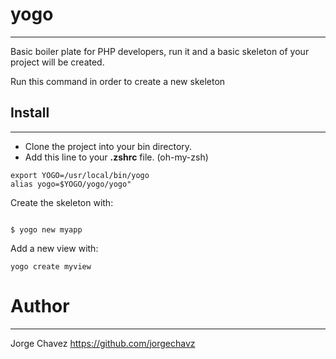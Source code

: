 # yogo
----
Basic boiler plate for PHP developers, run it and a basic skeleton of your project will be created.

Run this command in order to create a new skeleton

## Install
----

* Clone the project into your bin directory.
* Add this line to your **.zshrc** file. (oh-my-zsh)

```
export YOGO=/usr/local/bin/yogo
alias yogo=$YOGO/yogo/yogo"
```


Create the skeleton with:

```

$ yogo new myapp

```


Add a new view with:

```
yogo create myview

```

# Author
----
Jorge Chavez https://github.com/jorgechavz
